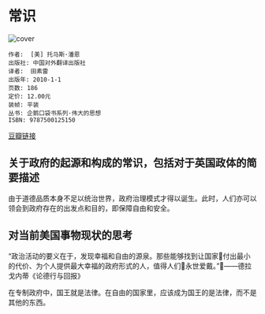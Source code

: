 # 常识
![cover](https://img1.doubanio.com/lpic/s4393849.jpg)

    作者:  [美] 托马斯·潘恩 
    出版社: 中国对外翻译出版社
    译者:  田素雷 
    出版年: 2010-1-1
    页数: 186
    定价: 12.00元
    装帧: 平装
    丛书: 企鹅口袋书系列·伟大的思想
    ISBN: 9787500125150

[豆瓣链接](https://book.douban.com/subject/4809955/)

## 关于政府的起源和构成的常识，包括对于英国政体的简要描述
由于道德品质本身不足以统治世界，政府治理模式才得以诞生。此时，人们亦可以领会到政府存在的出发点和目的，即保障自由和安全。

## 对当前美国事物现状的思考
“政治活动的要义在于，发现幸福和自由的源泉。那些能够找到让国家付出最小的代价、为个人提供最大幸福的政府形式的人，值得人们永世爱戴。”——德拉戈内蒂《论德行与回报》

在专制政府中，国王就是法律。在自由的国家里，应该成为国王的是法律，而不是其他的东西。
